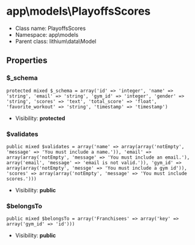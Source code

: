 app\models\PlayoffsScores
===============






* Class name: PlayoffsScores
* Namespace: app\models
* Parent class: lithium\data\Model





Properties
----------


### $_schema

    protected mixed $_schema = array('id' => 'integer', 'name' => 'string', 'email' => 'string', 'gym_id' => 'integer', 'gender' => 'string', 'scores' => 'text', 'total_score' => 'float', 'favorite_workout' => 'string', 'timestamp' => 'timestamp')





* Visibility: **protected**


### $validates

    public mixed $validates = array('name' => array(array('notEmpty', 'message' => 'You must include a name.')), 'email' => array(array('notEmpty', 'message' => 'You must include an email.'), array('email', 'message' => 'email is not valid.')), 'gym_id' => array(array('notEmpty', 'messge' => 'You must include a gym id')), 'scores' => array(array('notEmpty', 'message' => 'You must include scores.')))





* Visibility: **public**


### $belongsTo

    public mixed $belongsTo = array('Franchisees' => array('key' => array('gym_id' => 'id')))





* Visibility: **public**



